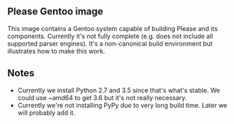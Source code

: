 Please Gentoo image
-------------------

This image contains a Gentoo system capable of building Please and
its components. Currently it's not fully complete (e.g. does not
include all supported parser engines). It's a non-canonical build
environment but illustrates how to make this work.


Notes
-----

 - Currently we install Python 2.7 and 3.5 since that's what's stable.
   We could use ~amd64 to get 3.6 but it's not really necessary.
 - Currently we're not installing PyPy due to very long build time.
   Later we will probably add it.

